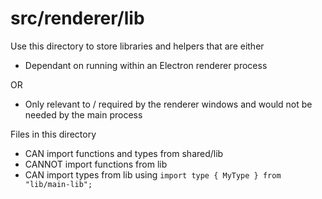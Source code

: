 # src/renderer/lib

Use this directory to store libraries and helpers that are either

- Dependant on running within an Electron renderer process

OR

- Only relevant to / required by the renderer windows and would not be needed by the main process

Files in this directory 

- CAN import functions and types from shared/lib
- CANNOT import functions from lib
- CAN import types from lib using `import type { MyType } from "lib/main-lib";`
